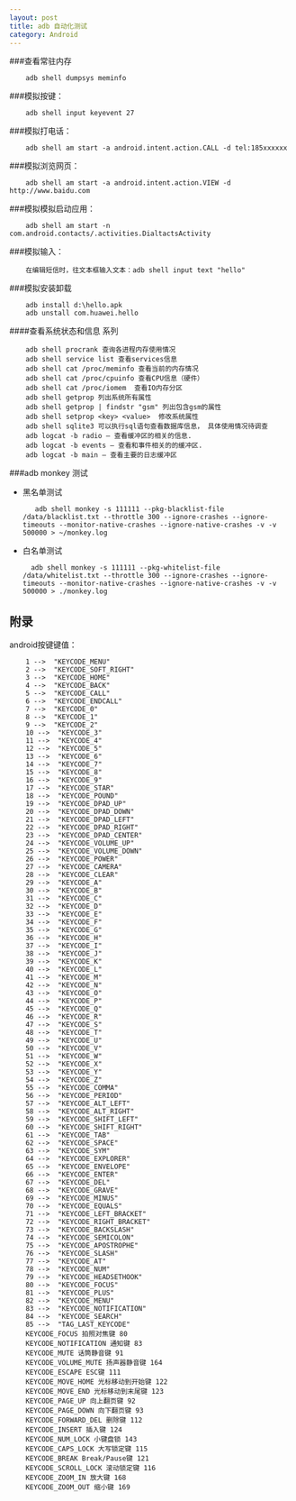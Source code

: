 ```yaml
---
layout: post
title: adb 自动化测试
category: Android
---
```


###查看常驻内存

		adb shell dumpsys meminfo

###模拟按键：

		adb shell input keyevent 27

###模拟打电话：

		adb shell am start -a android.intent.action.CALL -d tel:185xxxxxx

###模拟浏览网页：

		adb shell am start -a android.intent.action.VIEW -d  http://www.baidu.com

###模拟模拟启动应用：

		adb shell am start -n com.android.contacts/.activities.DialtactsActivity

###模拟输入：

		在编辑短信时，往文本框输入文本：adb shell input text "hello"

###模拟安装卸载

		adb install d:\hello.apk
		adb unstall com.huawei.hello

####查看系统状态和信息 系列

		adb shell procrank 查询各进程内存使用情况
		adb shell service list 查看services信息
		adb shell cat /proc/meminfo 查看当前的内存情况
		adb shell cat /proc/cpuinfo 查看CPU信息（硬件）
		adb shell cat /proc/iomem  查看IO内存分区
		adb shell getprop 列出系统所有属性
		adb shell getprop | findstr "gsm" 列出包含gsm的属性
		adb shell setprop <key> <value>  修改系统属性
		adb shell sqlite3 可以执行sql语句查看数据库信息， 具体使用情况待调查
		adb logcat -b radio — 查看缓冲区的相关的信息.
		adb logcat -b events — 查看和事件相关的的缓冲区.
		adb logcat -b main — 查看主要的日志缓冲区

###adb monkey 测试

+ 黑名单测试

		 adb shell monkey -s 111111 --pkg-blacklist-file /data/blacklist.txt --throttle 300 --ignore-crashes --ignore-timeouts --monitor-native-crashes --ignore-native-crashes -v -v 500000 > ~/monkey.log

+ 白名单测试

		adb shell monkey -s 111111 --pkg-whitelist-file /data/whitelist.txt --throttle 300 --ignore-crashes --ignore-timeouts --monitor-native-crashes --ignore-native-crashes -v -v 500000 > ./monkey.log

附录
------------

android按键键值：

		1 -->  "KEYCODE_MENU"
		2 -->  "KEYCODE_SOFT_RIGHT"
		3 -->  "KEYCODE_HOME"
		4 -->  "KEYCODE_BACK"
		5 -->  "KEYCODE_CALL"
		6 -->  "KEYCODE_ENDCALL"
		7 -->  "KEYCODE_0"
		8 -->  "KEYCODE_1"
		9 -->  "KEYCODE_2"
		10 -->  "KEYCODE_3"
		11 -->  "KEYCODE_4"
		12 -->  "KEYCODE_5"
		13 -->  "KEYCODE_6"
		14 -->  "KEYCODE_7"
		15 -->  "KEYCODE_8"
		16 -->  "KEYCODE_9"
		17 -->  "KEYCODE_STAR"
		18 -->  "KEYCODE_POUND"
		19 -->  "KEYCODE_DPAD_UP"
		20 -->  "KEYCODE_DPAD_DOWN"
		21 -->  "KEYCODE_DPAD_LEFT"
		22 -->  "KEYCODE_DPAD_RIGHT"
		23 -->  "KEYCODE_DPAD_CENTER"
		24 -->  "KEYCODE_VOLUME_UP"
		25 -->  "KEYCODE_VOLUME_DOWN"
		26 -->  "KEYCODE_POWER"
		27 -->  "KEYCODE_CAMERA"
		28 -->  "KEYCODE_CLEAR"
		29 -->  "KEYCODE_A"
		30 -->  "KEYCODE_B"
		31 -->  "KEYCODE_C"
		32 -->  "KEYCODE_D"
		33 -->  "KEYCODE_E"
		34 -->  "KEYCODE_F"
		35 -->  "KEYCODE_G"
		36 -->  "KEYCODE_H"
		37 -->  "KEYCODE_I"
		38 -->  "KEYCODE_J"
		39 -->  "KEYCODE_K"
		40 -->  "KEYCODE_L"
		41 -->  "KEYCODE_M"
		42 -->  "KEYCODE_N"
		43 -->  "KEYCODE_O"
		44 -->  "KEYCODE_P"
		45 -->  "KEYCODE_Q"
		46 -->  "KEYCODE_R"
		47 -->  "KEYCODE_S"
		48 -->  "KEYCODE_T"
		49 -->  "KEYCODE_U"
		50 -->  "KEYCODE_V"
		51 -->  "KEYCODE_W"
		52 -->  "KEYCODE_X"
		53 -->  "KEYCODE_Y"
		54 -->  "KEYCODE_Z"
		55 -->  "KEYCODE_COMMA"
		56 -->  "KEYCODE_PERIOD"
		57 -->  "KEYCODE_ALT_LEFT"
		58 -->  "KEYCODE_ALT_RIGHT"
		59 -->  "KEYCODE_SHIFT_LEFT"
		60 -->  "KEYCODE_SHIFT_RIGHT"
		61 -->  "KEYCODE_TAB"
		62 -->  "KEYCODE_SPACE"
		63 -->  "KEYCODE_SYM"
		64 -->  "KEYCODE_EXPLORER"
		65 -->  "KEYCODE_ENVELOPE"
		66 -->  "KEYCODE_ENTER"
		67 -->  "KEYCODE_DEL"
		68 -->  "KEYCODE_GRAVE"
		69 -->  "KEYCODE_MINUS"
		70 -->  "KEYCODE_EQUALS"
		71 -->  "KEYCODE_LEFT_BRACKET"
		72 -->  "KEYCODE_RIGHT_BRACKET"
		73 -->  "KEYCODE_BACKSLASH"
		74 -->  "KEYCODE_SEMICOLON"
		75 -->  "KEYCODE_APOSTROPHE"
		76 -->  "KEYCODE_SLASH"
		77 -->  "KEYCODE_AT"
		78 -->  "KEYCODE_NUM"
		79 -->  "KEYCODE_HEADSETHOOK"
		80 -->  "KEYCODE_FOCUS"
		81 -->  "KEYCODE_PLUS"
		82 -->  "KEYCODE_MENU"
		83 -->  "KEYCODE_NOTIFICATION"
		84 -->  "KEYCODE_SEARCH"
		85 -->  "TAG_LAST_KEYCODE"
		KEYCODE_FOCUS 拍照对焦键 80
		KEYCODE_NOTIFICATION 通知键 83
		KEYCODE_MUTE 话筒静音键 91
		KEYCODE_VOLUME_MUTE 扬声器静音键 164
		KEYCODE_ESCAPE ESC键 111
		KEYCODE_MOVE_HOME 光标移动到开始键 122
		KEYCODE_MOVE_END 光标移动到末尾键 123
		KEYCODE_PAGE_UP 向上翻页键 92
		KEYCODE_PAGE_DOWN 向下翻页键 93
		KEYCODE_FORWARD_DEL 删除键 112
		KEYCODE_INSERT 插入键 124
		KEYCODE_NUM_LOCK 小键盘锁 143
		KEYCODE_CAPS_LOCK 大写锁定键 115
		KEYCODE_BREAK Break/Pause键 121
		KEYCODE_SCROLL_LOCK 滚动锁定键 116
		KEYCODE_ZOOM_IN 放大键 168
		KEYCODE_ZOOM_OUT 缩小键 169
